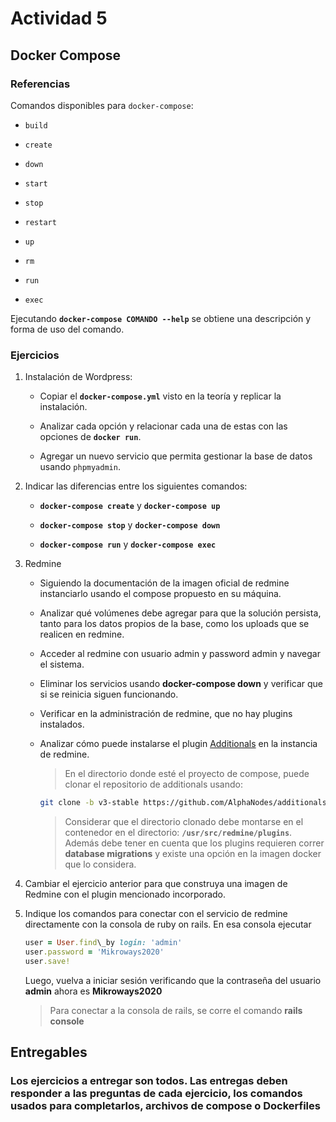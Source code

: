# Actividad 5

## Docker Compose

### Referencias

Comandos disponibles para `docker-compose`:

* `build`

* `create`

* `down`

* `start`

* `stop`

* `restart`

* `up`

* `rm`

* `run`

* `exec`

Ejecutando **`docker-compose COMANDO --help`** se obtiene una descripción y forma de uso del
comando.

### Ejercicios

1. Instalación de Wordpress:

   * Copiar el **`docker-compose.yml`** visto en la teoría y replicar la instalación.

   * Analizar cada opción y relacionar cada una de estas con las opciones de **`docker run`**.

   * Agregar un nuevo servicio que permita gestionar la base de datos usando `phpmyadmin`.

2. Indicar las diferencias entre los siguientes comandos:

   * **`docker-compose create`** y **`docker-compose up`**

   * **`docker-compose stop`** y **`docker-compose down`**

   * **`docker-compose run`** y **`docker-compose exec`**

3. Redmine

   * Siguiendo la documentación de la imagen oficial de redmine instanciarlo usando el compose
   propuesto en su máquina.

   * Analizar qué volúmenes debe agregar para que la solución persista, tanto para los datos propios
   de la base, como los uploads que se realicen en redmine.

   * Acceder al redmine con usuario admin y password admin y navegar el sistema.

   * Eliminar los servicios usando **docker-compose down** y verificar que si se reinicia siguen 
   funcionando.

   * Verificar en la administración de redmine, que no hay plugins instalados.

   * Analizar cómo puede instalarse el plugin [Additionals](https://github.com/alphanodes/additionals)
   en la instancia de redmine.

      > En el directorio donde esté el proyecto de compose, puede clonar el repositorio de
      > additionals usando:

      ```bash
      git clone -b v3-stable https://github.com/AlphaNodes/additionals.git plugins/additionals
      ```

      > Considerar que el directorio clonado debe montarse en el contenedor en el directorio:
      > **`/usr/src/redmine/plugins`**. Además debe tener en cuenta que los plugins requieren
      > correr **database migrations** y existe una opción en la imagen docker que lo considera.

4. Cambiar el ejercicio anterior para que construya una imagen de Redmine con el plugin
   mencionado incorporado.

5. Indique los comandos para conectar con el servicio de redmine directamente con la consola de
   ruby on rails. En esa consola ejecutar

    ```ruby
    user = User.find\_by login: 'admin'
    user.password = 'Mikroways2020'
    user.save!
    ```

    Luego, vuelva a iniciar sesión verificando que la contraseña del usuario **admin** ahora es
    **Mikroways2020**

    > Para conectar a la consola de rails, se corre el comando **rails console**

## Entregables

### Los ejercicios a entregar son todos. Las entregas deben responder a las preguntas de cada ejercicio, los comandos usados para completarlos, archivos de compose o Dockerfiles
